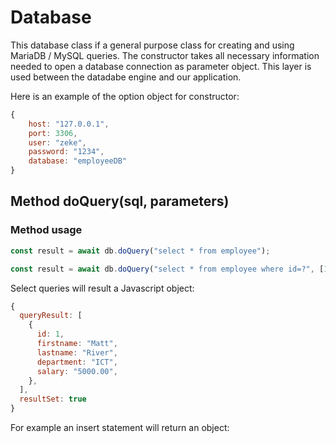 # Database

This database class if a general purpose class for creating and using MariaDB / MySQL queries. The constructor takes all necessary information needed to open a database connection as parameter object. This layer is used between the datadabe engine and our application.

Here is an example of the option object for constructor:

```js
{
    host: "127.0.0.1",
    port: 3306,
    user: "zeke",
    password: "1234",
    database: "employeeDB"
}
```

## Method **doQuery(sql, parameters)**

### Method usage

```js
const result = await db.doQuery("select * from employee");
```

```js
const result = await db.doQuery("select * from employee where id=?", [1]);
```

Select queries will result a Javascript object:

```js
{
  queryResult: [
    {
      id: 1,
      firstname: "Matt",
      lastname: "River",
      department: "ICT",
      salary: "5000.00",
    },
  ],
  resultSet: true
}
```

For example an insert statement will return an object:
